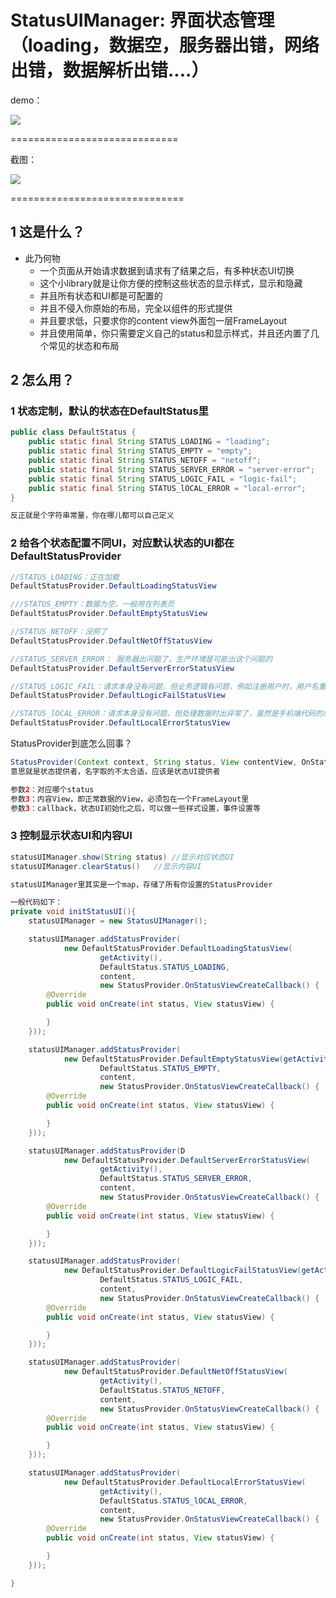 StatusUIManager:  界面状态管理（loading，数据空，服务器出错，网络出错，数据解析出错....）
===================================================


demo：

![](doc/11.png)

=============================

截图：

![](doc/22.gif)

==============================

## 1 这是什么？
* 此乃何物
    * 一个页面从开始请求数据到请求有了结果之后，有多种状态UI切换
    * 这个小library就是让你方便的控制这些状态的显示样式，显示和隐藏
    * 并且所有状态和UI都是可配置的
    * 并且不侵入你原始的布局，完全以组件的形式提供
    * 并且要求低，只要求你的content view外面包一层FrameLayout
    * 并且使用简单，你只需要定义自己的status和显示样式，并且还内置了几个常见的状态和布局

## 2 怎么用？

### 1 状态定制，默认的状态在DefaultStatus里

```java
public class DefaultStatus {
    public static final String STATUS_LOADING = "loading";
    public static final String STATUS_EMPTY = "empty";
    public static final String STATUS_NETOFF = "netoff";
    public static final String STATUS_SERVER_ERROR = "server-error";
    public static final String STATUS_LOGIC_FAIL = "logic-fail";
    public static final String STATUS_lOCAL_ERROR = "local-error";
}

反正就是个字符串常量，你在哪儿都可以自己定义

```

### 2 给各个状态配置不同UI，对应默认状态的UI都在DefaultStatusProvider


```java
//STATUS_LOADING：正在加载
DefaultStatusProvider.DefaultLoadingStatusView

///STATUS_EMPTY：数据为空，一般用在列表页
DefaultStatusProvider.DefaultEmptyStatusView

//STATUS_NETOFF：没网了
DefaultStatusProvider.DefaultNetOffStatusView

//STATUS_SERVER_ERROR： 服务器出问题了，生产环境是可能出这个问题的
DefaultStatusProvider.DefaultServerErrorStatusView

//STATUS_LOGIC_FAIL：请求本身没有问题，但业务逻辑有问题，例如注册用户时，用户名重复，一般都会带个业务code
DefaultStatusProvider.DefaultLogicFailStatusView

//STATUS_lOCAL_ERROR：请求本身没有问题，但处理数据时出异常了，虽然是手机端代码的问题，但大多数是服务器json给的不规范
DefaultStatusProvider.DefaultLocalErrorStatusView
```

StatusProvider到底怎么回事？
```java
StatusProvider(Context context, String status, View contentView, OnStatusViewCreateCallback callback)
意思就是状态提供者，名字取的不太合适，应该是状态UI提供者

参数2：对应哪个status
参数3：内容View，即正常数据的View，必须包在一个FrameLayout里
参数3：callback，状态UI初始化之后，可以做一些样式设置，事件设置等
```

### 3 控制显示状态UI和内容UI

```java
statusUIManager.show(String status) //显示对应状态UI
statusUIManager.clearStatus()   //显示内容UI

statusUIManager里其实是一个map，存储了所有你设置的StatusProvider
```

```java
一般代码如下：
private void initStatusUI(){
    statusUIManager = new StatusUIManager();

    statusUIManager.addStatusProvider(
            new DefaultStatusProvider.DefaultLoadingStatusView(
                    getActivity(),
                    DefaultStatus.STATUS_LOADING,
                    content,
                    new StatusProvider.OnStatusViewCreateCallback() {
        @Override
        public void onCreate(int status, View statusView) {

        }
    }));

    statusUIManager.addStatusProvider(
            new DefaultStatusProvider.DefaultEmptyStatusView(getActivity(),
                    DefaultStatus.STATUS_EMPTY,
                    content,
                    new StatusProvider.OnStatusViewCreateCallback() {
        @Override
        public void onCreate(int status, View statusView) {

        }
    }));

    statusUIManager.addStatusProvider(D
            new DefaultStatusProvider.DefaultServerErrorStatusView(
                    getActivity(),
                    DefaultStatus.STATUS_SERVER_ERROR,
                    content,
                    new StatusProvider.OnStatusViewCreateCallback() {
        @Override
        public void onCreate(int status, View statusView) {

        }
    }));

    statusUIManager.addStatusProvider(
            new DefaultStatusProvider.DefaultLogicFailStatusView(getActivity(),
                    DefaultStatus.STATUS_LOGIC_FAIL,
                    content,
                    new StatusProvider.OnStatusViewCreateCallback() {
        @Override
        public void onCreate(int status, View statusView) {

        }
    }));

    statusUIManager.addStatusProvider(
            new DefaultStatusProvider.DefaultNetOffStatusView(
                    getActivity(),
                    DefaultStatus.STATUS_NETOFF,
                    content,
                    new StatusProvider.OnStatusViewCreateCallback() {
        @Override
        public void onCreate(int status, View statusView) {

        }
    }));

    statusUIManager.addStatusProvider(
            new DefaultStatusProvider.DefaultLocalErrorStatusView(
                    getActivity(),
                    DefaultStatus.STATUS_lOCAL_ERROR,
                    content,
                    new StatusProvider.OnStatusViewCreateCallback() {
        @Override
        public void onCreate(int status, View statusView) {

        }
    }));

}


```

